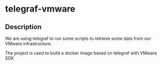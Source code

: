 # telegraf-vmware

## Description
We are using telegraf to run some scripts to retrieve some data from our VMware 
infrastructure.

The project is used to build a docker image based on telegraf with VMware SDK
